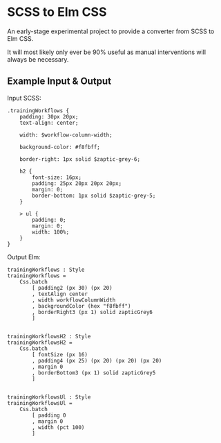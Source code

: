 
# SCSS to Elm CSS

An early-stage experimental project to provide a converter from SCSS to Elm CSS.

It will most likely only ever be 90% useful as manual interventions will always be necessary.


## Example Input & Output

Input SCSS:

```
.trainingWorkflows {
    padding: 30px 20px;
    text-align: center;

    width: $workflow-column-width;

    background-color: #f8fbff;

    border-right: 1px solid $zaptic-grey-6;

    h2 {
        font-size: 16px;
        padding: 25px 20px 20px 20px;
        margin: 0;
        border-bottom: 1px solid $zaptic-grey-5;
    }

    > ul {
        padding: 0;
        margin: 0;
        width: 100%;
    }
}
```

Output Elm:

```
trainingWorkflows : Style
trainingWorkflows =
    Css.batch
        [ padding2 (px 30) (px 20)
        , textAlign center
        , width workflowColumnWidth
        , backgroundColor (hex "f8fbff")
        , borderRight3 (px 1) solid zapticGrey6
        ]


trainingWorkflowsH2 : Style
trainingWorkflowsH2 =
    Css.batch
        [ fontSize (px 16)
        , padding4 (px 25) (px 20) (px 20) (px 20)
        , margin 0
        , borderBottom3 (px 1) solid zapticGrey5
        ]


trainingWorkflowsUl : Style
trainingWorkflowsUl =
    Css.batch
        [ padding 0
        , margin 0
        , width (pct 100)
        ]
```
